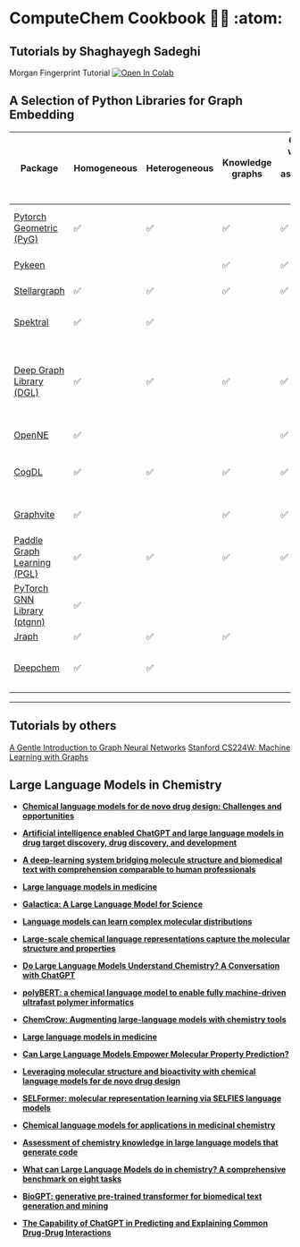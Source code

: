 # ComputeChem Cookbook :woman_technologist: :atom:

## Tutorials by Shaghayegh Sadeghi

Morgan Fingerprint Tutorial
[![Open In Colab](https://colab.research.google.com/assets/colab-badge.svg)](https://colab.research.google.com/drive/1MaqIHrR956pPA86izjmA-gq_RsrRcMtp?usp=sharing)


## A Selection of Python Libraries for Graph Embedding

|Package|Homogeneous|	Heterogeneous| 	Knowledge graphs|	Graphs without data associated with nodes|Framework| Contributor|
|-------|-----------|--------------|------------------|------------------------------------------|---------|------------|
|[Pytorch Geometric (PyG)](https://pytorch-geometric.readthedocs.io/en/latest/)|:white_check_mark:		|:white_check_mark:			|:white_check_mark:	 	|:white_check_mark:			|PyTorch|Dortmund University of Technology|
|[Pykeen](https://pykeen.readthedocs.io/en/stable/)                 |           |	            | :white_check_mark:		|:white_check_mark:		|PyTorch&University of Bonn|
|[Stellargraph](https://stellargraph.readthedocs.io/en/latest/)|:white_check_mark:|:white_check_mark:	| :white_check_mark:	|:white_check_mark:	|TensorFlow|CSIRO's Data61|
|[Spektral](https://graphneural.network/)|:white_check_mark:|:white_check_mark:	| 	|	|TF2/ Keras&Daniele Grattarola |
|[Deep Graph Library (DGL)](https://www.dgl.ai/)|:white_check_mark:	|:white_check_mark:	| :white_check_mark:		|:white_check_mark:		|PyTorch/ MXNet/ TensorFlow| New York University and Amazon Web Services (AWS)|
|[OpenNE](https://github.com/thunlp/OpenNE)|:white_check_mark:	|	| 	|:white_check_mark:		|TensorFlow/ PyTorch | Tsinghua University|
|[CogDL](https://docs.cogdl.ai/en/latest/)|:white_check_mark:	|:white_check_mark:		| :white_check_mark:	|:white_check_mark:		|PyTorch/ TensorFlow &Tsinghua University|
|[Graphvite](https://graphvite.io/)|:white_check_mark:|	| :white_check_mark:		|:white_check_mark:	|Linux/ Python|Mila-Quebec AI Institute |
|[Paddle Graph Learning (PGL)](https://pgl.readthedocs.io/en/latest/)|:white_check_mark:|:white_check_mark:	| :white_check_mark:		|:white_check_mark:	|PaddlePaddle/ Cython|Baidu|
|[PyTorch GNN Library (ptgnn)](https://github.com/microsoft/ptgnn)|:white_check_mark:	|	| 	|	|PyTorch|Microsoft|
|[Jraph](https://jraph.readthedocs.io/en/latest/)|:white_check_mark:	|:white_check_mark:		| :white_check_mark:		|	|Python, JAX|DeepMinD|
|[Deepchem](https://deepchem.io/)|:white_check_mark:	|:white_check_mark:	| 	|	|Tensorflow, pytorch, jax| Deep Forest Sciences (Bharath Ramsundar)|

---
## Tutorials by others

[A Gentle Introduction to Graph Neural Networks](https://distill.pub/2021/gnn-intro/)
[Stanford CS224W: Machine Learning with Graphs](https://youtube.com/playlist?list=PLoROMvodv4rPLKxIpqhjhPgdQy7imNkDn&si=At9TZfN77X9m47Nj)

## Large Language Models in Chemistry
* [**Chemical language models for de novo drug design: Challenges and opportunities**](https://www.sciencedirect.com/science/article/pii/S0959440X23000015)

* [**Artificial intelligence enabled ChatGPT and large language models in drug target discovery, drug discovery, and development**](https://www.ncbi.nlm.nih.gov/pmc/articles/PMC10481150/pdf/main.pdf)

* [**A deep-learning system bridging molecule structure and biomedical text with comprehension comparable to human professionals**](https://www.nature.com/articles/s41467-022-28494-3)

* [**Large language models in medicine**](https://www.nature.com/articles/s41591-023-02448-8)

* [**Galactica: A Large Language Model for Science**](https://arxiv.org/pdf/2211.09085.pdf)

* [**Language models can learn complex molecular distributions**](https://www.nature.com/articles/s41467-022-30839-x)

* [**Large-scale chemical language representations capture the molecular structure and properties**](https://www.nature.com/articles/s42256-022-00580-7)

* [**Do Large Language Models Understand Chemistry? A Conversation with ChatGPT**](https://pubs.acs.org/doi/full/10.1021/acs.jcim.3c00285)

* [**polyBERT: a chemical language model to enable fully machine-driven ultrafast polymer informatics**](https://www.nature.com/articles/s41467-023-39868-6)

* [**ChemCrow: Augmenting large-language models with chemistry tools**](https://arxiv.org/pdf/2304.05376.pdf)

* [**Large language models in medicine**](https://www.nature.com/articles/s41591-023-02448-8)

* [**Can Large Language Models Empower Molecular Property Prediction?**](https://arxiv.org/pdf/2307.07443.pdf)

* [**Leveraging molecular structure and bioactivity with chemical language models for de novo drug design**](https://www.nature.com/articles/s41467-022-35692-6)

* [**SELFormer: molecular representation learning via SELFIES language models**](https://iopscience.iop.org/article/10.1088/2632-2153/acdb30/meta)

* [**Chemical language models for applications in medicinal chemistry**](https://www.future-science.com/doi/full/10.4155/fmc-2022-0315)

* [**Assessment of chemistry knowledge in large language models that generate code**](https://pubs.rsc.org/en/content/articlehtml/2023/dd/d2dd00087c)

* [**What can Large Language Models do in chemistry? A comprehensive benchmark on eight tasks**](https://arxiv.org/pdf/2305.18365.pdf)

* [**BioGPT: generative pre-trained transformer for biomedical text generation and mining**](https://academic.oup.com/bib/article/23/6/bbac409/6713511?guestAccessKey=a66d9b5d-4f83-4017-bb52-405815c907b9&login=true)
* [**The Capability of ChatGPT in Predicting and Explaining Common Drug-Drug Interactions**](https://assets.cureus.com/uploads/original_article/pdf/145767/20230416-31873-4tofy1.pdf)


